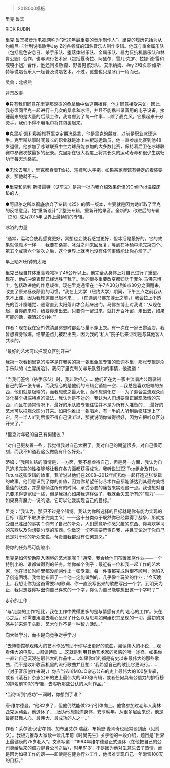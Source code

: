 # 
> 2018000模板




里克·鲁宾


RICK RUBIN


里克·鲁宾被音乐电视网称为“近20年最重要的音乐制作人”。里克的履历包括为从约翰尼·卡什到说唱歌手Jay Z的各领域的知名音乐人制作专辑。他既与重金属乐队（包括黑色安息日、杀手乐队、堕落体制乐队、金属乐队、暴力反抗机器乐队和林肯公园）合作，也与流行艺术家（包括夏奇拉、阿黛尔、雪儿·克罗、拉娜·德·雷和嘎嘎小姐）合作，他还同埃勒·酷、野兽男孩乐队、艾米纳姆、Jay Z和坎耶·维斯特等说唱音乐人一起普及说唱艺术。不过，这些也只是冰山一角而已。

灵兽：北极熊


背景故事

●只有我们同意在里克那滚烫的桑拿桶中做这期播客，他才同意接受采访。因此，我必须同里克一起进行十几次的桑拿和冰浴，并且不能携带录音用的电子设备。接踵而来的是大量的后续工作，我考虑到了每一件事……除了麦克风，它摸起来十分烫手，我们不得不用毛巾将其包裹起来。

●克里斯·凯利奥斯推荐里克定期洗桑拿，他是里克的朋友，以前是职业冰球选手。克里斯从事时间最长的职业就是冰上曲棍球运动员，他一直参加比赛到他48岁退役。他参加了冰球联赛中主力球员能参加的大多数比赛，保持着后卫在冰球联赛中参赛次数最多的纪录。克里斯在很大程度上将其长久的运动寿命和很少生病归功于每天洗桑拿。

●无论去哪儿，里克都身着T恤衫、短裤和人字拖。如果某家餐馆有特定的着装要求，那他就不去。

●里克和凯利·斯塔雷特（见前文）是第一批向我介绍效果奇佳的ChiliPad温控床垫的人。

●阿黛尔之所以彻底放弃了专辑《25》的第一版本，主要就是因为她听取了里克的反馈意见。她“重新设计”了整张专辑，重新开始录音。全新的、改进后的专辑《25》成为2015年世界上最畅销的专辑。


冰浴的力量

“通常，运动会使我感觉更好，冥想也会使我感觉更好，但冰浴是最好的。它的效果就像魔术一样——我要在桑拿、冰浴之间来回反复，等到在冰桶中泡完第四个、第五个或第六个轮次之后，这个世界上就再也没有任何事情能让你心烦了。”


早上晒20分钟的太阳

里克已经自其体重高峰减掉了45公斤以上。他完全从身体上对自己进行了重塑。现在，他的冲浪表现已经远胜于我了。他的很多重要改变都归功于菲尔·马佛东博士，包括改进他的作息规律。现在里克通常在上午7点30分到8点30分之间醒来，改变了原来昼夜颠倒的习惯。“我在上大学（纽约大学）期间，下午三点之前我从来不上课，因为我知道自己起不来……（在遇到马佛东博士之前，）我会拉上不透光的百叶窗睡觉，通常直到太阳落山才会起床出门。马佛东博士对我说：‘从现在起，当你醒来时，我要你走出去。只要你一醒过来，就打开百叶窗，走出去，如果可能的话，裸晒20分钟。’”


作者：现在我在室外做清晨冥想时都会尽量不穿上衣。有一次在一家巴黎酒店，我曾想裸身锻炼，结果差点儿被赶出去，因为我的“私人”院子后来证明是与其他客人共享的。




“最好的艺术可以把观众区别开来”

我第一次看到里克的名字是在我买的第一张重金属专辑的歌词本里，那张专辑是杀手乐队的《血腥统治》。我问了里克有关与乐队签约的事情，他说道：

“当我们签约（杀手乐队）时，我非常担心……他们正在为一家主流唱片公司录制自己的第一张专辑，而我担心的是他们的专辑会销售一空……我总是喜欢极端的东西，他们就是极端的，而我想使之最大化，而不想淡化它——为了迎合主流观众而淡化某个极端特点的做法，我认为是不对的。我认为人们想要真正展现激情的东西，而且在通常情况下，最好的乐队或专辑往往并不是为所有人准备的……最好的艺术可以把观众区分开来。如果你推出一张唱片，有一半的人听到后疯狂迷上了它，另一半人听到后恨不得自己没听过，那就说明你做得很好，因为它把听众区分开来了。”

*里克对年轻的自己有何建议？

“对自己更友善一些，我觉得我对自己太狠了。我对自己的期望很多，对自己很苛刻，而我不知道我这么做能有什么好处。”

蒂姆：“我所纠结的事情是，一方面，我不想虐待自己，但是另一方面，我认为自己追求完美的性格能够让我在各方面都获得成功。我听说过ZZ Top组合及其La Futura这张专辑的故事，我听说过他们在2008~2012年间和你一起打造这张专辑的故事。他们意识到了你的价值，因为你希望任何艺术作品都能够达到其最完美或最佳的状态，并愿意倾注所有的时间、承受必要的痛苦来实现这一点。我也想对自己要求得更宽松一些，但是我担心如果我这样做了，我就会失去所有的“魔力”——如果真有魔力一说的话，它可以让我实现自己的目标。”

里克：“我认为，那只不过是个错觉。我认为你所选择的目标就是你有能力实现的目标（而并不取决于完美主义）——这十分类似于既然你已经赢得了战争，那就接受自己胜出的事实：你有了自己的听众，人们愿意听你感兴趣的东西、你喜欢学习的东西以及你想要分享的东西。你做这一切不需要苛责自我，并且无论对于你自己还是对于你的听众来说，苛责自我都没有任何意义。”


将你的任务尽可能缩小

里克是如何帮助陷入困境的艺术家呢？“通常，我会给他们布置家庭作业——一个特别小的、谁都做得到的任务。给你举个例子：最近有一位和我一起工作的艺术家，他在很长时间里都没能创作出一张专辑，每一件事都完成得很不顺利，他陷入了创造困境。我给他布置了一个他一定能做到的、几乎像个玩笑的作业：‘今天晚上，我想让你为这首需要5句歌词、你一直没写出来的歌曲写出一个字，到明天为止，我只想要你写出你自己喜欢的一个字，你认为自己能够想出这一个字吗？’”


走心的工作

“与‘走脑的工作’相比，我在工作中做得更多的是与情感有关的‘走心的工作’。头在心之后，你需要用脑去看心呈现了什么以及思考如何组织其呈现的一切。最初的灵感并非来源于头脑，艺术创作不是一种智力活动。”


向大师学习，而不是向竞争对手学习

“去博物馆参观伟大的艺术作品有助于你写出更好的歌曲。阅读伟大的小说……观看伟大的电影……阅读诗歌……这就是利用其他艺术家的灵感的唯一途径，如果你一直让自己沉浸在最伟大的作品中……如果你听的都是有史以来最伟大的那些歌曲，而不是收听收音机里的流行歌曲并且想：‘我希望自己的歌比它更流行。’……（对于音乐创作来说，）你应当去听MOJO杂志公布的史上最伟大的100张专辑，或者《滚石》杂志公布的史上最伟大的500张专辑，或者任何具有公信力的排行榜的排名前100的专辑，去聆听那些公认的大师作品。”

*当你听到“成功”一词时，你想到了谁？

唐·维尔德曼。“他82岁了，但他仍然能做23个引体向上。他曾参加过老年人奥林匹克运动会。他退休了……因为他想锻炼身体，安享晚年。从很多层面来说，他是最能鼓舞人心、最伟大、最成功的人之一。”


作者：莱尔德·汉密尔顿、加布里艾尔·瑞丝、布赖恩·麦肯奇也经常谈到唐（见前文）。我极力推荐大家读一读几年前《时尚先生》关于他的一段介绍，题目是“世界上最健康的75岁老人”。文章写道：“1994年维尔德曼正式退休（在他把自己的公司卖给后来的倍力健身公司之后），时年61岁，不是因为他对生意失去了热情，而是因为如果工作的话——即使是在健身行业工作，他很难实现自己一年滑雪100天的目标。”





